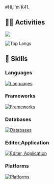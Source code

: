 #Hi,I'm K41. 


## 🏃‍♀️ Activities
![](http://github-profile-summary-cards.vercel.app/api/cards/profile-details?username=Canon-K41&theme=transparent)

![Top Langs](https://github-readme-stats.vercel.app/api/top-langs/?username=Canon-K41&layout=compact&theme=onedark)

## 🔭 Skills
### Languages
[![Languages](https://skillicons.dev/icons?i=ts,js,md,html,css)](https://skillicons.dev)
### Frameworks
[![Frameworks](https://skillicons.dev/icons?i=react,nextjs,nodejs,tailwind)](https://skillicons.dev)
### Databases
[![Databases](https://skillicons.dev/icons?i=mysql)](https://skillicons.dev)
### Editer,Application
[![Editer, Application](https://skillicons.dev/icons?i=neovim,discord,obsidian,notion)](https://skillicons.dev)
### Platforms
[![Platforms](https://skillicons.dev/icons?i=git,github,gmail)](https://skillicons.dev)

